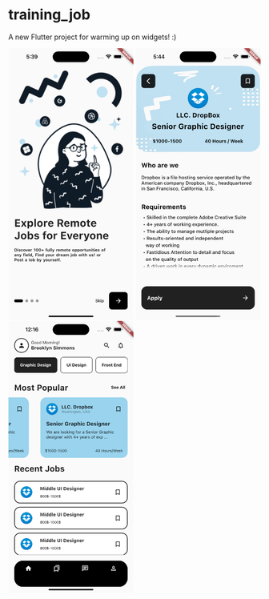# training_job

A new Flutter project for warming up on widgets! :)

<p float="left">
<img src="https://github.com/nicolas-alexandris/training_job/blob/main/visual_tutorial.png" width="250">
<img src="https://github.com/nicolas-alexandris/training_job/blob/main/visual_job.png" width="250">
<img src="https://github.com/nicolas-alexandris/training_job/blob/main/visual_main.png" width="250">
</p>
